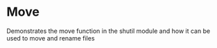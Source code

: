 # Move

Demonstrates the move function in the shutil module and how it
can be used to move and rename files